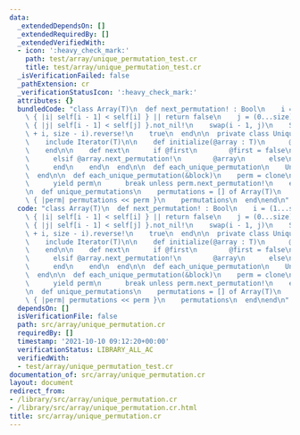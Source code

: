 ```yaml
---
data:
  _extendedDependsOn: []
  _extendedRequiredBy: []
  _extendedVerifiedWith:
  - icon: ':heavy_check_mark:'
    path: test/array/unique_permutation_test.cr
    title: test/array/unique_permutation_test.cr
  _isVerificationFailed: false
  _pathExtension: cr
  _verificationStatusIcon: ':heavy_check_mark:'
  attributes: {}
  bundledCode: "class Array(T)\n  def next_permutation! : Bool\n    i = (1...size).reverse_each.find\
    \ { |i| self[i - 1] < self[i] } || return false\n    j = (0...size).reverse_each.find\
    \ { |j| self[i - 1] < self[j] }.not_nil!\n    swap(i - 1, j)\n    Slice.new(to_unsafe\
    \ + i, size - i).reverse!\n    true\n  end\n\n  private class UniquePermutationIterator(T)\n\
    \    include Iterator(T)\n\n    def initialize(@array : T)\n      @first = true\n\
    \    end\n\n    def next\n      if @first\n        @first = false\n        @array\n\
    \      elsif @array.next_permutation!\n        @array\n      else\n        stop\n\
    \      end\n    end\n  end\n\n  def each_unique_permutation\n    UniquePermutationIterator.new(clone)\n\
    \  end\n\n  def each_unique_permutation(&block)\n    perm = clone\n    loop do\n\
    \      yield perm\n      break unless perm.next_permutation!\n    end\n  end\n\
    \n  def unique_permutations\n    permutations = [] of Array(T)\n    each_unique_permutation\
    \ { |perm| permutations << perm }\n    permutations\n  end\nend\n"
  code: "class Array(T)\n  def next_permutation! : Bool\n    i = (1...size).reverse_each.find\
    \ { |i| self[i - 1] < self[i] } || return false\n    j = (0...size).reverse_each.find\
    \ { |j| self[i - 1] < self[j] }.not_nil!\n    swap(i - 1, j)\n    Slice.new(to_unsafe\
    \ + i, size - i).reverse!\n    true\n  end\n\n  private class UniquePermutationIterator(T)\n\
    \    include Iterator(T)\n\n    def initialize(@array : T)\n      @first = true\n\
    \    end\n\n    def next\n      if @first\n        @first = false\n        @array\n\
    \      elsif @array.next_permutation!\n        @array\n      else\n        stop\n\
    \      end\n    end\n  end\n\n  def each_unique_permutation\n    UniquePermutationIterator.new(clone)\n\
    \  end\n\n  def each_unique_permutation(&block)\n    perm = clone\n    loop do\n\
    \      yield perm\n      break unless perm.next_permutation!\n    end\n  end\n\
    \n  def unique_permutations\n    permutations = [] of Array(T)\n    each_unique_permutation\
    \ { |perm| permutations << perm }\n    permutations\n  end\nend\n"
  dependsOn: []
  isVerificationFile: false
  path: src/array/unique_permutation.cr
  requiredBy: []
  timestamp: '2021-10-10 09:12:20+00:00'
  verificationStatus: LIBRARY_ALL_AC
  verifiedWith:
  - test/array/unique_permutation_test.cr
documentation_of: src/array/unique_permutation.cr
layout: document
redirect_from:
- /library/src/array/unique_permutation.cr
- /library/src/array/unique_permutation.cr.html
title: src/array/unique_permutation.cr
---
```

